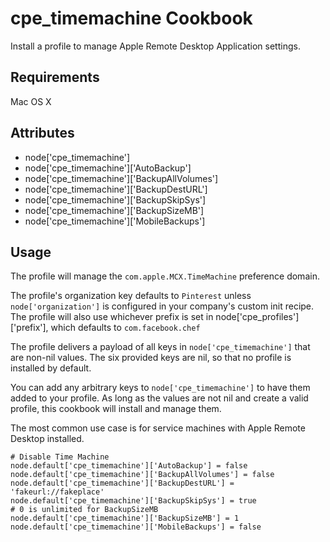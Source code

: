 cpe_timemachine Cookbook
=========================
Install a profile to manage Apple Remote Desktop Application settings.

Requirements
------------
Mac OS X

Attributes
----------
* node['cpe_timemachine']
* node['cpe_timemachine']['AutoBackup']
* node['cpe_timemachine']['BackupAllVolumes']
* node['cpe_timemachine']['BackupDestURL']
* node['cpe_timemachine']['BackupSkipSys']
* node['cpe_timemachine']['BackupSizeMB']
* node['cpe_timemachine']['MobileBackups']

Usage
-----
The profile will manage the `com.apple.MCX.TimeMachine` preference domain.

The profile's organization key defaults to `Pinterest` unless `node['organization']` is
configured in your company's custom init recipe. The profile will also use
whichever prefix is set in node['cpe_profiles']['prefix'], which defaults to `com.facebook.chef`

The profile delivers a payload of all keys in `node['cpe_timemachine']` that are non-nil values.  The six provided keys are nil, so that no profile is installed by default.

You can add any arbitrary keys to `node['cpe_timemachine']` to have them added to your profile.  As long as the values are not nil and create a valid profile, this cookbook will install and manage them.

The most common use case is for service machines with Apple Remote Desktop installed.

    # Disable Time Machine
    node.default['cpe_timemachine']['AutoBackup'] = false
    node.default['cpe_timemachine']['BackupAllVolumes'] = false
    node.default['cpe_timemachine']['BackupDestURL'] = 'fakeurl://fakeplace'
    node.default['cpe_timemachine']['BackupSkipSys'] = true
    # 0 is unlimited for BackupSizeMB
    node.default['cpe_timemachine']['BackupSizeMB'] = 1
    node.default['cpe_timemachine']['MobileBackups'] = false
